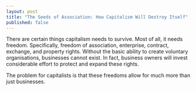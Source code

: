```yaml
---
layout: post
title: "The Seeds of Association: How Capitalism Will Destroy Itself"
published: false
---
```


There are certain things capitalism needs to survive.
Most of all, it needs freedom.
Specifically, freedom of association, enterprise, contract, exchange, and property rights.
Without the basic ability to create voluntary organisations, businesses cannot exist.
In fact, business owners will invest considerable effort to protect and expand these rights.

The problem for capitalists is that these freedoms allow for much more than just businesses.

